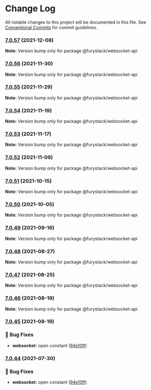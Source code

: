 # Change Log

All notable changes to this project will be documented in this file.
See [Conventional Commits](https://conventionalcommits.org) for commit guidelines.

### [7.0.57](https://github.com/furystack/furystack/compare/@furystack/websocket-api@7.0.56...@furystack/websocket-api@7.0.57) (2021-12-08)

**Note:** Version bump only for package @furystack/websocket-api






### [7.0.56](https://github.com/furystack/furystack/compare/@furystack/websocket-api@7.0.55...@furystack/websocket-api@7.0.56) (2021-11-30)

**Note:** Version bump only for package @furystack/websocket-api






### [7.0.55](https://github.com/furystack/furystack/compare/@furystack/websocket-api@7.0.54...@furystack/websocket-api@7.0.55) (2021-11-29)

**Note:** Version bump only for package @furystack/websocket-api






### [7.0.54](https://github.com/furystack/furystack/compare/@furystack/websocket-api@7.0.53...@furystack/websocket-api@7.0.54) (2021-11-19)

**Note:** Version bump only for package @furystack/websocket-api






### [7.0.53](https://github.com/furystack/furystack/compare/@furystack/websocket-api@7.0.52...@furystack/websocket-api@7.0.53) (2021-11-17)

**Note:** Version bump only for package @furystack/websocket-api






### [7.0.52](https://github.com/furystack/furystack/compare/@furystack/websocket-api@7.0.51...@furystack/websocket-api@7.0.52) (2021-11-09)

**Note:** Version bump only for package @furystack/websocket-api






### [7.0.51](https://github.com/furystack/furystack/compare/@furystack/websocket-api@7.0.50...@furystack/websocket-api@7.0.51) (2021-10-15)

**Note:** Version bump only for package @furystack/websocket-api






### [7.0.50](https://github.com/furystack/furystack/compare/@furystack/websocket-api@7.0.49...@furystack/websocket-api@7.0.50) (2021-10-05)

**Note:** Version bump only for package @furystack/websocket-api






### [7.0.49](https://github.com/furystack/furystack/compare/@furystack/websocket-api@7.0.48...@furystack/websocket-api@7.0.49) (2021-09-16)

**Note:** Version bump only for package @furystack/websocket-api






### [7.0.48](https://github.com/furystack/furystack/compare/@furystack/websocket-api@7.0.47...@furystack/websocket-api@7.0.48) (2021-08-27)

**Note:** Version bump only for package @furystack/websocket-api






### [7.0.47](https://github.com/furystack/furystack/compare/@furystack/websocket-api@7.0.46...@furystack/websocket-api@7.0.47) (2021-08-25)

**Note:** Version bump only for package @furystack/websocket-api






### [7.0.46](https://github.com/furystack/furystack/compare/@furystack/websocket-api@7.0.45...@furystack/websocket-api@7.0.46) (2021-08-19)

**Note:** Version bump only for package @furystack/websocket-api






### [7.0.45](https://github.com/furystack/furystack/compare/@furystack/websocket-api@7.0.15...@furystack/websocket-api@7.0.45) (2021-08-19)


### 🐛 Bug Fixes

* **websocket:** open constant ([94e10ff](https://github.com/furystack/furystack/commit/94e10ffb564876e0e8b77078db5d6b6673e83c74))




### [7.0.44](https://github.com/furystack/furystack/compare/@furystack/websocket-api@7.0.15...@furystack/websocket-api@7.0.44) (2021-07-30)


### 🐛 Bug Fixes

* **websocket:** open constant ([94e10ff](https://github.com/furystack/furystack/commit/94e10ffb564876e0e8b77078db5d6b6673e83c74))
